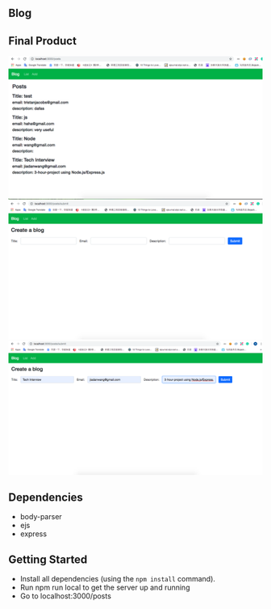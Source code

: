 ## Blog

## Final Product

!["1"](https://github.com/jiadanw/Blog_NodeJS-ExpressJS/blob/master/screenshots/Screen%20Shot%202019-10-23%20at%209.41.45%20PM.png)
!["2"](https://github.com/jiadanw/Blog_NodeJS-ExpressJS/blob/master/screenshots/Screen%20Shot%202019-10-23%20at%209.41.56%20PM.png)
!["3"](https://github.com/jiadanw/Blog_NodeJS-ExpressJS/blob/master/screenshots/Screen%20Shot%202019-10-23%20at%209.42.31%20PM.png)

## Dependencies

- body-parser
- ejs
- express

## Getting Started

- Install all dependencies (using the `npm install` command).
- Run npm run local to get the server up and running
- Go to localhost:3000/posts
